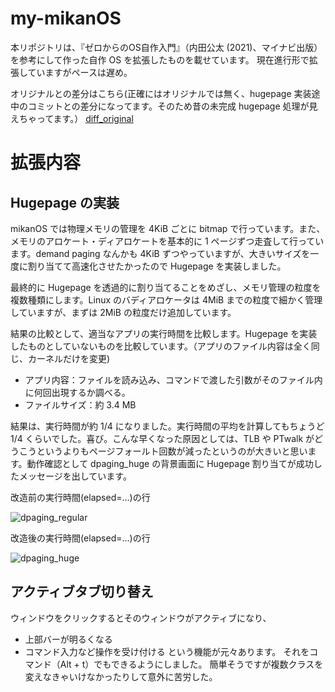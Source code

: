 # my-mikanOS
本リポジトリは、『ゼロからのOS自作入門』（内田公太 (2021)、マイナビ出版）を参考にして作った自作 OS を拡張したものを載せています。
現在進行形で拡張していますがペースは遅め。

オリジナルとの差分はこちら(正確にはオリジナルでは無く、hugepage 実装途中のコミットとの差分になってます。そのため昔の未完成 hugepage 処理が見えちゃってます。）
[diff_original](https://github.com/kkk1731/my-mikanOS/commit/bd641a88ddd68bfc7f88b2a90083a89b1a58a4fb#diff-0d6c189bc4fc1bce5a92f744d27cae3313d2f264c04e202c78941e7c33eade9f)

# 拡張内容
## Hugepage の実装
mikanOS では物理メモリの管理を 4KiB ごとに bitmap で行っています。また、メモリのアロケート・ディアロケートを基本的に 1 ページずつ走査して行っています。demand paging なんかも 4KiB ずつやっていますが、大きいサイズを一度に割り当てて高速化させたかったので Hugepage を実装しました。

最終的に Hugepage を透過的に割り当てることをめざし、メモリ管理の粒度を複数種類にします。Linux のバディアロケータは 4MiB までの粒度で細かく管理していますが、まずは 2MiB の粒度だけ追加しています。

結果の比較として、適当なアプリの実行時間を比較します。Hugepage を実装したものとしていないものを比較しています。（アプリのファイル内容は全く同じ、カーネルだけを変更)
- アプリ内容：ファイルを読み込み、コマンドで渡した引数がそのファイル内に何回出現するか調べる。
- ファイルサイズ：約 3.4 MB

結果は、実行時間が約 1/4 になりました。実行時間の平均を計算してもちょうど 1/4 くらいでした。喜び。こんな早くなった原因としては、TLB や PTwalk がどうこうというよりもページフォールト回数が減ったというのが大きいと思います。動作確認として dpaging_huge の背景画面に Hugepage 割り当てが成功したメッセージを出しています。


改造前の実行時間(elapsed=...)の行

![dpaging_regular](https://user-images.githubusercontent.com/73451469/213874622-9c6dd258-39ff-4f27-bd58-30703624080c.png)

改造後の実行時間(elapsed=...)の行

![dpaging_huge](https://user-images.githubusercontent.com/73451469/213874552-eb1b1bf0-5ec7-4666-ac92-8cca86829ce5.png)

## アクティブタブ切り替え
ウィンドウをクリックするとそのウィンドウがアクティブになり、
- 上部バーが明るくなる
- コマンド入力など操作を受け付ける
という機能が元々あります。
それをコマンド（Alt + t）でもできるようにしました。
簡単そうですが複数クラスを変えなきゃいけなかったりして意外に苦労した。
